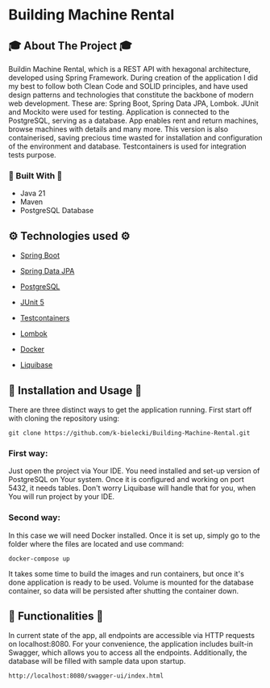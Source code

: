 # Building Machine Rental
<!-- ABOUT THE PROJECT -->
## 🎓 About The Project 🎓
Buildin Machine Rental, which is a REST API with hexagonal architecture, developed using Spring Framework. During creation of the application I did my best to follow both Clean Code and SOLID principles, and have used design patterns and technologies that constitute the backbone of modern web development. These are: Spring Boot, Spring Data JPA, Lombok. JUnit and Mockito were used for testing. Application is connected to the PostgreSQL, serving as a database.
App enables rent and return machines, browse machines with details and many more. This version is also containerised, saving precious time wasted for installation and configuration of the environment and database. Testcontainers is used for integration tests purpose. 

### 🔨 Built With 🔨
* Java 21
* Maven
* PostgreSQL Database

<!-- TECHNOLOGIES USED -->
## ⚙️ Technologies used ⚙️
* [Spring Boot](https://spring.io/projects/spring-boot)
* [Spring Data JPA](https://spring.io/projects/spring-data-jpa)
* [PostgreSQL](https://www.postgresql.org/)
* [JUnit 5](https://junit.org/junit5/)
* [Testcontainers](https://testcontainers.com/)
* [Lombok](https://projectlombok.org/)
* [Docker](https://www.docker.com/)
* [Liquibase](https://www.liquibase.com/)

  <!-- INSTALLATION AND USAGE -->
## 🧭 Installation and Usage 🧭
There are three distinct ways to get the application running. 
First start off with cloning the repository using:

`git clone https://github.com/k-bielecki/Building-Machine-Rental.git`
### First way:
Just open the project via Your IDE. You need installed and set-up version of PostgreSQL on Your system. Once it is configured and working on port 5432, it needs tables. Don't worry Liquibase will handle that for you, when You will run project by your IDE.

### Second way:
In this case we will need Docker installed. Once it is set up, simply go to the folder where the files are located and use command:

`docker-compose up`

It takes some time to build the images and run containers, but once it's done application is ready to be used. Volume is mounted for the database container, so data will be persisted after shutting the container down.  

## 🎯 Functionalities 🎯
In current state of the app, all endpoints are accessible via HTTP requests on localhost:8080.
For your convenience, the application includes built-in Swagger, which allows you to access all the endpoints.
Additionally, the database will be filled with sample data upon startup.

`http://localhost:8080/swagger-ui/index.html`

